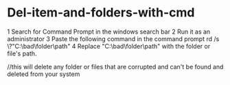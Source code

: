 # Del-item-and-folders-with-cmd

1 Search for Command Prompt in the windows search bar
2 Run it as an administrator
3 Paste the following command in the command prompt rd /s \\?\"C:\bad\folder\path"
4 Replace "C:\bad\folder\path" with the folder or file's path.

//this will delete any folder or files that are corrupted and can't be found and deleted from your system
